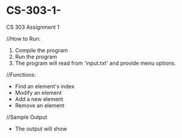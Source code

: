 # CS-303-1-
CS 303 Assignment 1

//How to Run:
1. Compile the program
3. Run the program
4. The program will read from 'input.txt' and provide menu options.

//Functions:
- Find an element's index
- Modify an element
- Add a new element
- Remove an element

//Sample Output
- The output will show
